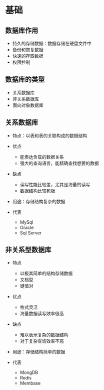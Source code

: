 # 基础

## 数据库作用

+ 持久的存储数据：数据存储在硬盘文件中
+ 备份和恢复数据
+ 快速的存取数据
+ 权限控制

## 数据库的类型

+ 关系数据库
+ 非关系数据库
+ 面向对象数据库

## 关系数据库

+ 特点：以表和表的关联构成的数据结构

+ 优点

  + 能表达负载的数据关系
  + 强大的查询语言，能精确查找想要的数据

+ 缺点

  + 读写性能比较差，尤其是海量的读写
  + 数据结构比较死板

+ 用途：存储结构复杂的数据

+ 代表

  + MySql
  + Oracle
  + Sql Server

## 非关系型数据库

+ 特点

  + 以极其简单的结构存储数据
  + 文档型
  + 键值对

+ 优点

  + 格式灵活
  + 海量数据读写效率很高

+ 缺点

  + 难以表示复杂的数据结构
  + 对于复杂查询效率不高

+ 用途：存储结构简单的数据

+ 代表

  + MongDB
  + Redis
  + Membase
